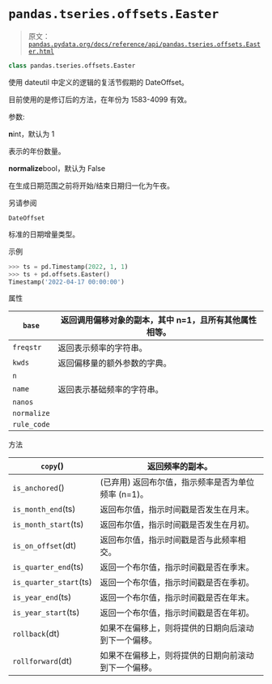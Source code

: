 # `pandas.tseries.offsets.Easter`

> 原文：[`pandas.pydata.org/docs/reference/api/pandas.tseries.offsets.Easter.html`](https://pandas.pydata.org/docs/reference/api/pandas.tseries.offsets.Easter.html)

```py
class pandas.tseries.offsets.Easter
```

使用 dateutil 中定义的逻辑的复活节假期的 DateOffset。

目前使用的是修订后的方法，在年份为 1583-4099 有效。

参数:

**n**int，默认为 1

表示的年份数量。

**normalize**bool，默认为 False

在生成日期范围之前将开始/结束日期归一化为午夜。

另请参阅

`DateOffset`

标准的日期增量类型。

示例

```py
>>> ts = pd.Timestamp(2022, 1, 1)
>>> ts + pd.offsets.Easter()
Timestamp('2022-04-17 00:00:00') 
```

属性

| `base` | 返回调用偏移对象的副本，其中 n=1，且所有其他属性相等。 |
| --- | --- |
| `freqstr` | 返回表示频率的字符串。 |
| `kwds` | 返回偏移量的额外参数的字典。 |
| `n` |  |
| `name` | 返回表示基础频率的字符串。 |
| `nanos` |  |
| `normalize` |  |
| `rule_code` |  |

方法

| `copy`() | 返回频率的副本。 |
| --- | --- |
| `is_anchored`() | (已弃用) 返回布尔值，指示频率是否为单位频率 (n=1)。 |
| `is_month_end`(ts) | 返回布尔值，指示时间戳是否发生在月末。 |
| `is_month_start`(ts) | 返回布尔值，指示时间戳是否发生在月初。 |
| `is_on_offset`(dt) | 返回布尔值，指示时间戳是否与此频率相交。 |
| `is_quarter_end`(ts) | 返回一个布尔值，指示时间戳是否在季末。 |
| `is_quarter_start`(ts) | 返回一个布尔值，指示时间戳是否在季初。 |
| `is_year_end`(ts) | 返回一个布尔值，指示时间戳是否在年末。 |
| `is_year_start`(ts) | 返回一个布尔值，指示时间戳是否在年初。 |
| `rollback`(dt) | 如果不在偏移上，则将提供的日期向后滚动到下一个偏移。 |
| `rollforward`(dt) | 如果不在偏移上，则将提供的日期向前滚动到下一个偏移。 |
